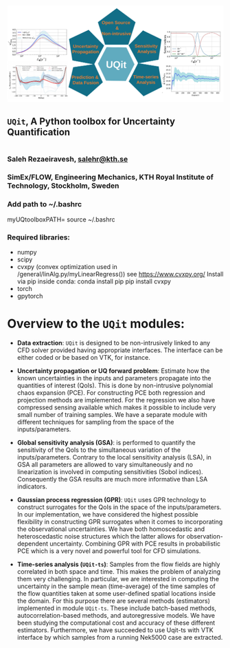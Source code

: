 ![`UQit`](UQit.png?raw=true "UQit, a Python toolbox for UQ in CFD")
## `UQit`, A Python toolbox for Uncertainty Quantification 
#
### Saleh Rezaeiravesh, salehr@kth.se
### SimEx/FLOW, Engineering Mechanics, KTH Royal Institute of Technology, Stockholm, Sweden

### Add path to ~/.bashrc
  myUQtoolboxPATH=<path-on-the-disk/>
  source ~/.bashrc

### Required libraries:
 - numpy
 - scipy
 - cvxpy (convex optimization used in /general/linAlg.py/myLinearRegress())
   see https://www.cvxpy.org/
   Install via pip inside conda:
   conda install pip
   pip install cvxpy 
 - torch
 - gpytorch

# Overview to the `UQit` modules:
* **Data extraction**: 
  `UQit` is designed to be non-intrusively linked to any CFD solver provided having appropriate interfaces. 
  The interface can be either coded or be based on VTK, for instance. 

* **Uncertainty propagation or UQ forward problem**: 
  Estimate how the known uncertainties in the inputs and parameters propagate into the quantities of interest (QoIs). 
  This is done by non-intrusive polynomial chaos expansion (PCE). For constructing PCE both regression and projection methods are implemented. 
  For the regression we also have compressed sensing available which makes it possible to include very small number of training samples. 
  We have a separate module with different techniques for sampling from the space of the inputs/parameters.

* **Global sensitivity analysis (GSA)**: is performed to quantify the sensitivity of the QoIs to the simultaneous variation of the inputs/parameters. 
  Contrary to the local sensitivity analysis (LSA), in GSA all parameters are allowed to vary simultaneously and no linearization is involved in computing sensitivities (Sobol indices). 
  Consequently the GSA results are much more informative than LSA indicators. 

* **Gaussian process regression (GPR)**: 
  `UQit` uses GPR technology to construct surrogates for the QoIs in the space of the inputs/parameters. 
  In our implementation, we have considered the highest possible flexibility in constructing GPR surrogates when it comes to incorporating the observational uncertainties. 
  We have both homoscedastic and heteroscedastic noise structures which the latter allows for observation-dependent uncertainty. 
  Combining GPR with PCE results in probabilistic PCE which is a very novel and powerful tool for CFD simulations.

* **Time-series analysis (`UQit-ts`)**: 
  Samples from the flow fields are highly correlated in both space and time. 
  This makes the problem of analyzing them very challenging. 
  In particular, we are interested in computing the uncertainty in the sample mean (time-average) of the time samples of the flow quantities taken at some user-defined spatial locations inside the domain. 
  For this purpose there are several methods (estimators) implemented in module `UQit-ts`. 
  These include batch-based methods, autocorrelation-based methods, and autoregressive models. 
  We have been studying the computational cost and accuracy of these different estimators. 
  Furthermore, we have succeeded to use Uqit-ts with VTK interface by which samples from a running Nek5000 case are extracted. 
